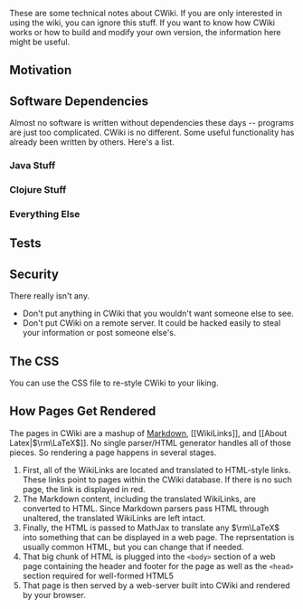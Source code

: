 These are some technical notes about CWiki. If you are only interested in using the wiki, you can ignore this stuff. If you want to know how CWiki works or how to build and modify your own version, the information here might be useful.

## Motivation ##

## Software Dependencies ##

Almost no software is written without dependencies these days -- programs are just too complicated. CWiki is no different. Some useful functionality has already been written by others. Here's a list.

### Java Stuff ###
### Clojure Stuff ###
### Everything Else ###

## Tests ##

## Security ##

There really isn't any. 

* Don't put anything in CWiki that you wouldn't want someone else to see. 
* Don't put CWiki on a remote server. It could be hacked easily to steal your information or post someone else's.

## The CSS ##

You can use the CSS file to re-style CWiki to your liking.

## How Pages Get Rendered ##

The pages in CWiki are a mashup of [Markdown](https://daringfireball.net/projects/markdown/syntax), [[WikiLinks]], and [[About Latex|$\rm\LaTeX$]]. No single parser/HTML generator handles all of those pieces. So rendering a page happens in several stages.

1. First, all of the WikiLinks are located and translated to HTML-style links. These links point to pages within the CWiki database. If there is no such page, the link is displayed in red.
2. The Markdown content, including the translated WikiLinks, are converted to HTML. Since Markdown parsers pass HTML through unaltered, the translated WikiLinks are left intact.
3. Finally, the HTML is passed to MathJax to translate any $\rm\LaTeX$ into something that can be displayed in a web page. The reprsentation is usually common HTML, but you can change that if needed.
4. That big chunk of HTML is plugged into the `<body>` section of a web page containing the header and footer for the page as well as the `<head>` section required for well-formed HTML5
5. That page is then served by a web-server built into CWiki and rendered by your browser. 
